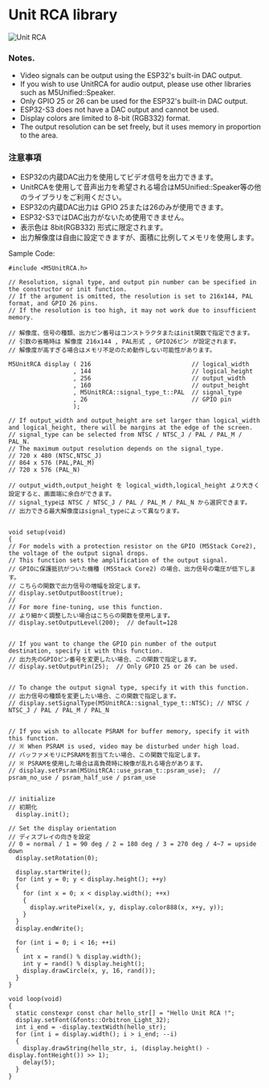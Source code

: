 # Unit RCA library


![Unit RCA](https://static-cdn.m5stack.com/resource/docs/products/unit/RCA/img-9420bb3d-22b8-4f80-b7fe-e708088f1e51.webp "Unit RCA")

### Notes.
- Video signals can be output using the ESP32's built-in DAC output.  
- If you wish to use UnitRCA for audio output, please use other libraries such as M5Unified::Speaker.  
- Only GPIO 25 or 26 can be used for the ESP32's built-in DAC output.  
- ESP32-S3 does not have a DAC output and cannot be used.  
- Display colors are limited to 8-bit (RGB332) format.  
- The output resolution can be set freely, but it uses memory in proportion to the area.  

### 注意事項  
- ESP32の内蔵DAC出力を使用してビデオ信号を出力できます。  
- UnitRCAを使用して音声出力を希望される場合はM5Unified::Speaker等の他のライブラリをご利用ください。  
- ESP32の内蔵DAC出力は GPIO 25または26のみが使用できます。  
- ESP32-S3ではDAC出力がないため使用できません。  
- 表示色は 8bit(RGB332) 形式に限定されます。  
- 出力解像度は自由に設定できますが、面積に比例してメモリを使用します。  


Sample Code:
```
#include <M5UnitRCA.h>

// Resolution, signal type, and output pin number can be specified in the constructor or init function.
// If the argument is omitted, the resolution is set to 216x144, PAL format, and GPIO 26 pins.
// If the resolution is too high, it may not work due to insufficient memory.

// 解像度、信号の種類、出力ピン番号はコンストラクタまたはinit関数で指定できます。
// 引数の省略時は 解像度 216x144 , PAL形式 , GPIO26ピン が設定されます。
// 解像度が高すぎる場合はメモリ不足のため動作しない可能性があります。

M5UnitRCA display ( 216                            // logical_width
                  , 144                            // logical_height
                  , 256                            // output_width
                  , 160                            // output_height
                  , M5UnitRCA::signal_type_t::PAL  // signal_type
                  , 26                             // GPIO pin
                  );

// If output_width and output_height are set larger than logical_width and logical_height, there will be margins at the edge of the screen.
// signal_type can be selected from NTSC / NTSC_J / PAL / PAL_M / PAL_N.
// The maximum output resolution depends on the signal_type.
// 720 x 480 (NTSC,NTSC_J)
// 864 x 576 (PAL,PAL_M)
// 720 x 576 (PAL_N)

// output_width,output_height を logical_width,logical_height より大きく設定すると、画面端に余白ができます。
// signal_typeは NTSC / NTSC_J / PAL / PAL_M / PAL_N から選択できます。
// 出力できる最大解像度はsignal_typeによって異なります。


void setup(void)
{
// For models with a protection resistor on the GPIO (M5Stack Core2), the voltage of the output signal drops.
// This function sets the amplification of the output signal.
// GPIOに保護抵抗がついた機種 (M5Stack Core2) の場合、出力信号の電圧が低下します。
// こちらの関数で出力信号の増幅を設定します。
// display.setOutputBoost(true);
//
// For more fine-tuning, use this function.
// より細かく調整したい場合はこちらの関数を使用します。
// display.setOutputLevel(200);  // default=128


// If you want to change the GPIO pin number of the output destination, specify it with this function.
// 出力先のGPIOピン番号を変更したい場合、この関数で指定します。
// display.setOutputPin(25);  // Only GPIO 25 or 26 can be used.


// To change the output signal type, specify it with this function.
// 出力信号の種類を変更したい場合、この関数で指定します。
// display.setSignalType(M5UnitRCA::signal_type_t::NTSC); // NTSC / NTSC_J / PAL / PAL_M / PAL_N


// If you wish to allocate PSRAM for buffer memory, specify it with this function.
// ※ When PSRAM is used, video may be disturbed under high load.
// バッファメモリにPSRAMを割当てたい場合、この関数で指定します。
// ※ PSRAMを使用した場合は高負荷時に映像が乱れる場合があります。
// display.setPsram(M5UnitRCA::use_psram_t::psram_use);  // psram_no_use / psram_half_use / psram_use


// initialize
// 初期化
  display.init();

// Set the display orientation
// ディスプレイの向きを設定
// 0 = normal / 1 = 90 deg / 2 = 180 deg / 3 = 270 deg / 4~7 = upside down
  display.setRotation(0);

  display.startWrite();
  for (int y = 0; y < display.height(); ++y)
  {
    for (int x = 0; x < display.width(); ++x)
    {
      display.writePixel(x, y, display.color888(x, x+y, y));
    }
  }
  display.endWrite();

  for (int i = 0; i < 16; ++i)
  {
    int x = rand() % display.width();
    int y = rand() % display.height();
    display.drawCircle(x, y, 16, rand());
  }
}

void loop(void)
{
  static constexpr const char hello_str[] = "Hello Unit RCA !";
  display.setFont(&fonts::Orbitron_Light_32);
  int i_end = -display.textWidth(hello_str);
  for (int i = display.width(); i > i_end; --i)
  {
    display.drawString(hello_str, i, (display.height() - display.fontHeight()) >> 1);
    delay(5);
  }
}
```



